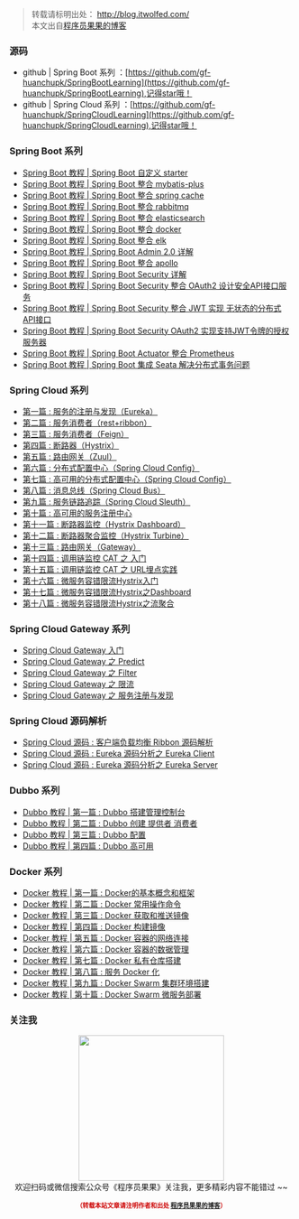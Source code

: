 >转载请标明出处： 
> http://blog.itwolfed.com/  
> 本文出自[程序员果果的博客](http://blog.itwolfed.com/)

### 源码
- github | Spring Boot 系列 ：[https://github.com/gf-huanchupk/SpringBootLearning](https://github.com/gf-huanchupk/SpringBootLearning),记得star哦！
- github | Spring Cloud 系列 ：[https://github.com/gf-huanchupk/SpringCloudLearning](https://github.com/gf-huanchupk/SpringCloudLearning),记得star哦！


### Spring Boot 系列

- [Spring Boot 教程 | Spring Boot 自定义 starter](http://blog.itwolfed.com/blog/5)
- [Spring Boot 教程 | Spring Boot 整合 mybatis-plus](http://blog.itwolfed.com/blog/6)
- [Spring Boot 教程 | Spring Boot 整合 spring cache](http://blog.itwolfed.com/blog/7)
- [Spring Boot 教程 | Spring Boot 整合 rabbitmq](http://blog.itwolfed.com/blog/8)
- [Spring Boot 教程 | Spring Boot 整合 elasticsearch](http://blog.itwolfed.com/blog/9)
- [Spring Boot 教程 | Spring Boot 整合 docker](http://blog.itwolfed.com/blog/10)
- [Spring Boot 教程 | Spring Boot 整合 elk](http://blog.itwolfed.com/blog/11)
- [Spring Boot 教程 | Spring Boot Admin 2.0 详解](http://blog.itwolfed.com/blog/12)
- [Spring Boot 教程 | Spring Boot 整合 apollo](http://blog.itwolfed.com/blog/13)
- [Spring Boot 教程 | Spring Boot Security 详解](http://blog.itwolfed.com/blog/14)
- [Spring Boot 教程 | Spring Boot Security 整合 OAuth2 设计安全API接口服务](http://blog.itwolfed.com/blog/15)
- [Spring Boot 教程 | Spring Boot Security 整合 JWT 实现 无状态的分布式API接口](http://blog.itwolfed.com/blog/16)
- [Spring Boot 教程 | Spring Boot Security OAuth2 实现支持JWT令牌的授权服务器](http://blog.itwolfed.com/blog/17)
- [Spring Boot 教程 | Spring Boot Actuator 整合 Prometheus](http://blog.itwolfed.com/blog/18)
- [Spring Boot 教程 | Spring Boot 集成 Seata 解决分布式事务问题](http://blog.itwolfed.com/blog/19)

### Spring Cloud 系列

- [第一篇 : 服务的注册与发现（Eureka）](http://blog.itwolfed.com/blog/20)
- [第二篇 : 服务消费者（rest+ribbon）](http://blog.itwolfed.com/blog/21)
- [第三篇 : 服务消费者（Feign）](http://blog.itwolfed.com/blog/22)
- [第四篇 : 断路器（Hystrix）](http://blog.itwolfed.com/blog/23)
- [第五篇 : 路由网关（Zuul）](http://blog.itwolfed.com/blog/24)
- [第六篇 : 分布式配置中心（Spring Cloud Config）](http://blog.itwolfed.com/blog/25)
- [第七篇 : 高可用的分布式配置中心（Spring Cloud Config）](http://blog.itwolfed.com/blog/26)
- [第八篇 : 消息总线（Spring Cloud Bus）](http://blog.itwolfed.com/blog/27)
- [第九篇 : 服务链路追踪（Spring Cloud Sleuth）](http://blog.itwolfed.com/blog/28)
- [第十篇 : 高可用的服务注册中心](http://blog.itwolfed.com/blog/29)
- [第十一篇 : 断路器监控（Hystrix Dashboard）](http://blog.itwolfed.com/blog/30)
- [第十二篇 : 断路器聚合监控（Hystrix Turbine）](http://blog.itwolfed.com/blog/31)
- [第十三篇 : 路由网关（Gateway）](http://blog.itwolfed.com/blog/32)
- [第十四篇 : 调用链监控 CAT 之 入门](http://blog.itwolfed.com/blog/37)
- [第十五篇 : 调用链监控 CAT 之 URL埋点实践](http://blog.itwolfed.com/blog/38)
- [第十六篇 : 微服务容错限流Hystrix入门](http://blog.itwolfed.com/blog/39)
- [第十七篇 : 微服务容错限流Hystrix之Dashboard](http://blog.itwolfed.com/blog/40)
- [第十八篇 : 微服务容错限流Hystrix之流聚合](http://blog.itwolfed.com/blog/41)

### Spring Cloud Gateway 系列
- [Spring Cloud Gateway 入门](http://blog.itwolfed.com/blog/32)
- [Spring Cloud Gateway 之 Predict](http://blog.itwolfed.com/blog/33)
- [Spring Cloud Gateway 之 Filter](http://blog.itwolfed.com/blog/34)
- [Spring Cloud Gateway 之 限流](http://blog.itwolfed.com/blog/35)
- [Spring Cloud Gateway 之 服务注册与发现](http://blog.itwolfed.com/blog/36)

### Spring Cloud 源码解析
- [Spring Cloud 源码 : 客户端负载均衡 Ribbon 源码解析](http://blog.itwolfed.com/blog/42)
- [Spring Cloud 源码 : Eureka 源码分析之 Eureka Client](http://blog.itwolfed.com/blog/43)
- [Spring Cloud 源码 : Eureka 源码分析之 Eureka Server](http://blog.itwolfed.com/blog/44)

### Dubbo 系列

- [Dubbo 教程 | 第一篇 : Dubbo 搭建管理控制台](http://blog.itwolfed.com/blog/82)
- [Dubbo 教程 | 第二篇 : Dubbo 创建 提供者 消费者](http://blog.itwolfed.com/blog/83)
- [Dubbo 教程 | 第三篇 : Dubbo 配置](http://blog.itwolfed.com/blog/84)
- [Dubbo 教程 | 第四篇 : Dubbo 高可用](http://blog.itwolfed.com/blog/85)

### Docker 系列

- [Docker 教程 | 第一篇 : Docker的基本概念和框架](http://blog.itwolfed.com/blog/86)
- [Docker 教程 | 第二篇 : Docker 常用操作命令](http://blog.itwolfed.com/blog/87)
- [Docker 教程 | 第三篇 : Docker 获取和推送镜像](http://blog.itwolfed.com/blog/88)
- [Docker 教程 | 第四篇 : Docker 构建镜像](http://blog.itwolfed.com/blog/89)
- [Docker 教程 | 第五篇 : Docker 容器的网络连接](http://blog.itwolfed.com/blog/90)
- [Docker 教程 | 第六篇 : Docker 容器的数据管理](http://blog.itwolfed.com/blog/91)
- [Docker 教程 | 第七篇 : Docker 私有仓库搭建](http://blog.itwolfed.com/blog/92)
- [Docker 教程 | 第八篇 : 服务 Docker 化](http://blog.itwolfed.com/blog/93)
- [Docker 教程 | 第九篇 : Docker Swarm 集群环境搭建](http://blog.itwolfed.com/blog/94)
- [Docker 教程 | 第十篇 : Docker Swarm 微服务部署](http://blog.itwolfed.com/blog/95)

### 关注我

<div>
    <p align="center">
        <img src="https://img-blog.csdnimg.cn/20181219135239593.jpg" width="258" height="258"/>
        <br>
        欢迎扫码或微信搜索公众号《程序员果果》关注我，更多精彩内容不能错过 ~~
    </p>
    <p align="center" style="margin-top: 15px; font-size: 11px;color: #cc0000;">
        <strong>（转载本站文章请注明作者和出处 <a href="http://blog.itwolfed.com/">程序员果果的博客</a>）</strong>
    </p>
</div>
